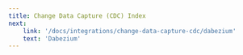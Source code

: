 ```yaml
---
title: Change Data Capture (CDC) Index
next:
    link: '/docs/integrations/change-data-capture-cdc/dabezium'
    text: 'Dabezium'
---    
```

<Index></Index>
